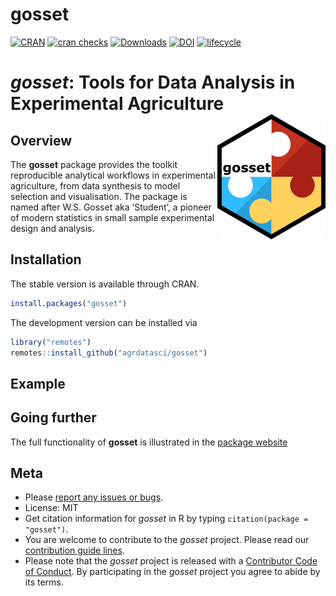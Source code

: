 
# gosset

<!-- badges: start -->
[![CRAN](https://www.r-pkg.org/badges/version/gosset)](https://cran.r-project.org/package=gosset)
[![cran checks](https://cranchecks.info/badges/worst/gosset)](https://cran.r-project.org/web/checks/check_results_gosset.html)
[![Downloads](https://cranlogs.r-pkg.org/badges/gosset)](https://cran.r-project.org/package=gosset) 
[![DOI](https://zenodo.org/badge/173807877.svg)](https://zenodo.org/badge/latestdoi/173807877)
[![lifecycle](https://img.shields.io/badge/lifecycle-maturing-blue.svg)](https://www.tidyverse.org/lifecycle/#maturing)
<!-- badges: end -->

# *gosset*: Tools for Data Analysis in Experimental Agriculture <img align="right" src="man/figures/logo.png">

## Overview

The **gosset** package provides the toolkit reproducible analytical workflows in experimental agriculture, from data synthesis to model selection and visualisation. The package is named after W.S. Gosset aka ‘Student’, a pioneer of modern statistics in small sample experimental design and analysis.

## Installation

The stable version is available through CRAN.

```r
install.packages("gosset")
```

The development version can be installed via

``` r
library("remotes")
remotes::install_github("agrdatasci/gosset")
```

## Example

## Going further

The full functionality of **gosset** is illustrated in the [package website](https://AgrDataSci.github.io/gosset/) 


## Meta

  - Please [report any issues or bugs](https://github.com/AgrDataSci/gosset/issues).
  - License: MIT
  - Get citation information for *gosset* in R by typing `citation(package = "gosset")`.
  - You are welcome to contribute to the *gosset* project. Please read our [contribution guide lines](CONTRIBUTING.md).
  - Please note that the *gosset* project is released with a [Contributor Code of Conduct](CODE_OF_CONDUCT.md). By participating in the *gosset* project you agree to abide by its terms.
